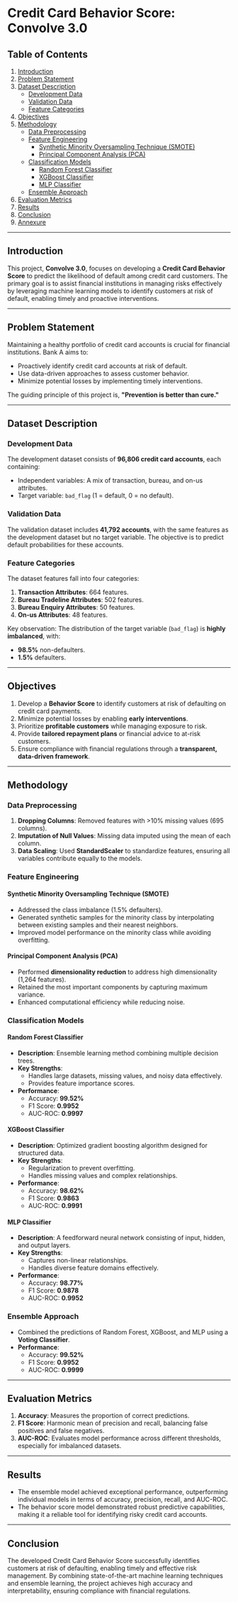 # Credit Card Behavior Score: Convolve 3.0

## Table of Contents
1. [Introduction](#introduction)
2. [Problem Statement](#problem-statement)
3. [Dataset Description](#dataset-description)
   - [Development Data](#development-data)
   - [Validation Data](#validation-data)
   - [Feature Categories](#feature-categories)
4. [Objectives](#objectives)
5. [Methodology](#methodology)
   - [Data Preprocessing](#data-preprocessing)
   - [Feature Engineering](#feature-engineering)
     - [Synthetic Minority Oversampling Technique (SMOTE)](#synthetic-minority-oversampling-technique-smote)
     - [Principal Component Analysis (PCA)](#principal-component-analysis-pca)
   - [Classification Models](#classification-models)
     - [Random Forest Classifier](#random-forest-classifier)
     - [XGBoost Classifier](#xgboost-classifier)
     - [MLP Classifier](#mlp-classifier)
   - [Ensemble Approach](#ensemble-approach)
6. [Evaluation Metrics](#evaluation-metrics)
7. [Results](#results)
8. [Conclusion](#conclusion)
9. [Annexure](#annexure)

---

## Introduction
This project, **Convolve 3.0**, focuses on developing a **Credit Card Behavior Score** to predict the likelihood of default among credit card customers. The primary goal is to assist financial institutions in managing risks effectively by leveraging machine learning models to identify customers at risk of default, enabling timely and proactive interventions.

---

## Problem Statement
Maintaining a healthy portfolio of credit card accounts is crucial for financial institutions. Bank A aims to:
- Proactively identify credit card accounts at risk of default.
- Use data-driven approaches to assess customer behavior.
- Minimize potential losses by implementing timely interventions.

The guiding principle of this project is, **"Prevention is better than cure."**

---

## Dataset Description

### Development Data
The development dataset consists of **96,806 credit card accounts**, each containing:
- Independent variables: A mix of transaction, bureau, and on-us attributes.
- Target variable: `bad_flag` (1 = default, 0 = no default).

### Validation Data
The validation dataset includes **41,792 accounts**, with the same features as the development dataset but no target variable. The objective is to predict default probabilities for these accounts.

### Feature Categories
The dataset features fall into four categories:
1. **Transaction Attributes**: 664 features.
2. **Bureau Tradeline Attributes**: 502 features.
3. **Bureau Enquiry Attributes**: 50 features.
4. **On-us Attributes**: 48 features.

Key observation: The distribution of the target variable (`bad_flag`) is **highly imbalanced**, with:
- **98.5%** non-defaulters.
- **1.5%** defaulters.

---

## Objectives
1. Develop a **Behavior Score** to identify customers at risk of defaulting on credit card payments.
2. Minimize potential losses by enabling **early interventions**.
3. Prioritize **profitable customers** while managing exposure to risk.
4. Provide **tailored repayment plans** or financial advice to at-risk customers.
5. Ensure compliance with financial regulations through a **transparent, data-driven framework**.

---

## Methodology

### Data Preprocessing
1. **Dropping Columns**: Removed features with >10% missing values (695 columns).
2. **Imputation of Null Values**: Missing data imputed using the mean of each column.
3. **Data Scaling**: Used **StandardScaler** to standardize features, ensuring all variables contribute equally to the models.

### Feature Engineering
#### Synthetic Minority Oversampling Technique (SMOTE)
- Addressed the class imbalance (1.5% defaulters).
- Generated synthetic samples for the minority class by interpolating between existing samples and their nearest neighbors.
- Improved model performance on the minority class while avoiding overfitting.

#### Principal Component Analysis (PCA)
- Performed **dimensionality reduction** to address high dimensionality (1,264 features).
- Retained the most important components by capturing maximum variance.
- Enhanced computational efficiency while reducing noise.

### Classification Models
#### Random Forest Classifier
- **Description**: Ensemble learning method combining multiple decision trees.
- **Key Strengths**:
  - Handles large datasets, missing values, and noisy data effectively.
  - Provides feature importance scores.
- **Performance**:
  - Accuracy: **99.52%**
  - F1 Score: **0.9952**
  - AUC-ROC: **0.9997**

#### XGBoost Classifier
- **Description**: Optimized gradient boosting algorithm designed for structured data.
- **Key Strengths**:
  - Regularization to prevent overfitting.
  - Handles missing values and complex relationships.
- **Performance**:
  - Accuracy: **98.62%**
  - F1 Score: **0.9863**
  - AUC-ROC: **0.9991**

#### MLP Classifier
- **Description**: A feedforward neural network consisting of input, hidden, and output layers.
- **Key Strengths**:
  - Captures non-linear relationships.
  - Handles diverse feature domains effectively.
- **Performance**:
  - Accuracy: **98.77%**
  - F1 Score: **0.9878**
  - AUC-ROC: **0.9952**

### Ensemble Approach
- Combined the predictions of Random Forest, XGBoost, and MLP using a **Voting Classifier**.
- **Performance**:
  - Accuracy: **99.52%**
  - F1 Score: **0.9952**
  - AUC-ROC: **0.9999**

---

## Evaluation Metrics
1. **Accuracy**: Measures the proportion of correct predictions.
2. **F1 Score**: Harmonic mean of precision and recall, balancing false positives and false negatives.
3. **AUC-ROC**: Evaluates model performance across different thresholds, especially for imbalanced datasets.

---

## Results
- The ensemble model achieved exceptional performance, outperforming individual models in terms of accuracy, precision, recall, and AUC-ROC.
- The behavior score model demonstrated robust predictive capabilities, making it a reliable tool for identifying risky credit card accounts.

---

## Conclusion
The developed Credit Card Behavior Score successfully identifies customers at risk of defaulting, enabling timely and effective risk management. By combining state-of-the-art machine learning techniques and ensemble learning, the project achieves high accuracy and interpretability, ensuring compliance with financial regulations.
